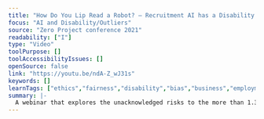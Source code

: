 ```yaml
---
title: "How Do You Lip Read a Robot? – Recruitment AI has a Disability Problem"
focus: "AI and Disability/Outliers"
source: "Zero Project conference 2021"
readability: ["I"]
type: "Video"
toolPurpose: []
toolAccessibilityIssues: []
openSource: false
link: "https://youtu.be/ndA-Z_wJ31s"
keywords: []
learnTags: ["ethics","fairness","disability","bias","business","employment"]
summary: |-
  A webinar that explores the unacknowledged risks to the more than 1.3 billion persons with disabilities that are triggered by the fast-growing use of AI-powered recruitment tools.
---
```



